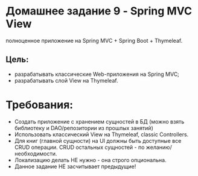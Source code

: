 # Домашнее задание 9 - Spring MVC View

полноценное приложение на Spring MVC + Spring Boot + Thymeleaf.

## Цель:

- разрабатывать классические Web-приложения на Spring MVC;
- разрабатывать слой View на Thymeleaf.

# Требования:

- Создать приложение с хранением сущностей в БД (можно взять библиотеку и DAO/репозитории из прошлых занятий)
- Использовать классический View на Thymeleaf, classic Controllers.
- Для книг (главной сущности) на UI должны быть доступные все CRUD операции. CRUD остальных сущностей - по желанию/необходимости.
- Локализацию делать НЕ нужно - она строго опциональна.
- Данное задание НЕ засчитывает предыдущие!